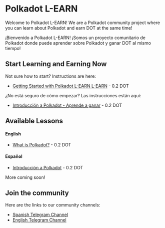# Polkadot L-EARN

Welcome to Polkadot L-EARN! We are a Polkadot community project where you can learn about Polkadot and earn DOT at the same time!

¡Bienvenido a Polkadot L-EARN! ¡Somos un proyecto comunitario de Polkadot donde puede aprender sobre Polkadot y ganar DOT al mismo tiempo!


## Start Learning and Earning Now
Not sure how to start? Instructions are here:
- [Getting Started with Polkadot L-EARN L-EARN](https://github.com/antron3000/Polkadot-L-EARN/blob/master/Lessons/English/L_EARN/L1:Getting_Started_With_Polkadot_L-EARN.md) - 0.2 DOT


¿No está seguro de cómo empezar? Las instrucciones están aquí:
- [Introducción a Polkadot - Aprende a ganar](https://github.com/antron3000/Polkadot-L-EARN/blob/master/Lessons/Espa%C3%B1ol/Aprende_y_Gana/L1:Intro_A_Polkadot_Aprende_A_Ganar.md) - 0.2 DOT

## Available Lessons

#### English

* [What is Polkadot?](https://github.com/antron3000/Polkadot-L-EARN/blob/master/Lessons/English/L_EARN/Polkadot/LP1:What_Is_Polkadot.md) - 0.2 DOT

#### Español

* [Introducción a Polkadot](https://github.com/BlockDevsUnited/learn-and-earn/blob/master/Lessons/Espa%C3%B1ol/Aprende_y_Gana/CryptoCurrencies/LCP1:Introduccion_A_Polkadot.md) - 0.2 DOT

More coming soon!

## Join the community
Here are the links to our community channels:
* [Spanish Telegram Channel ](https://t.me/PolkadotAprendeAGanar)
* [English Telegram Channel ](https://t.me/PolkadotLearn)
